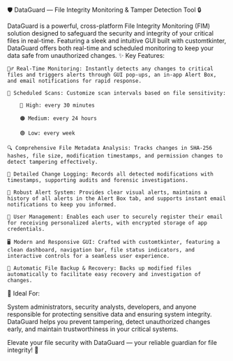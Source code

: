 🛡️ DataGuard — File Integrity Monitoring & Tamper Detection Tool 🔒

DataGuard is a powerful, cross-platform File Integrity Monitoring (FIM) solution designed to safeguard the security and integrity of your critical files in real-time. Featuring a sleek and intuitive GUI built with customtkinter, DataGuard offers both real-time and scheduled monitoring to keep your data safe from unauthorized changes.
✨ Key Features:

    🕵️‍♂️ Real-Time Monitoring: Instantly detects any changes to critical files and triggers alerts through GUI pop-ups, an in-app Alert Box, and email notifications for rapid response.

    📅 Scheduled Scans: Customize scan intervals based on file sensitivity:

        🔴 High: every 30 minutes

        🟠 Medium: every 24 hours

        🟢 Low: every week

    🔍 Comprehensive File Metadata Analysis: Tracks changes in SHA-256 hashes, file size, modification timestamps, and permission changes to detect tampering effectively.

    📜 Detailed Change Logging: Records all detected modifications with timestamps, supporting audits and forensic investigations.

    🚨 Robust Alert System: Provides clear visual alerts, maintains a history of all alerts in the Alert Box tab, and supports instant email notifications to keep you informed.

    👥 User Management: Enables each user to securely register their email for receiving personalized alerts, with encrypted storage of app credentials.

    🖥️ Modern and Responsive GUI: Crafted with customtkinter, featuring a clean dashboard, navigation bar, file status indicators, and interactive controls for a seamless user experience.

    💾 Automatic File Backup & Recovery: Backs up modified files automatically to facilitate easy recovery and investigation of changes.

🎯 Ideal For:

System administrators, security analysts, developers, and anyone responsible for protecting sensitive data and ensuring system integrity. DataGuard helps you prevent tampering, detect unauthorized changes early, and maintain trustworthiness in your critical systems.

Elevate your file security with DataGuard — your reliable guardian for file integrity! 🚀
